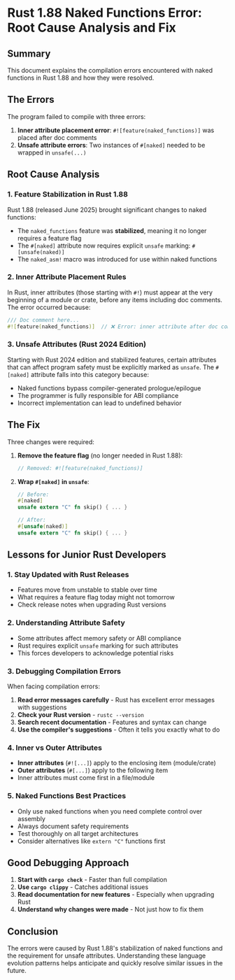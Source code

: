 # Rust 1.88 Naked Functions Error: Root Cause Analysis and Fix

## Summary

This document explains the compilation errors encountered with naked functions in Rust 1.88 and how they were resolved.

## The Errors

The program failed to compile with three errors:

1. **Inner attribute placement error**: `#![feature(naked_functions)]` was placed after doc comments
2. **Unsafe attribute errors**: Two instances of `#[naked]` needed to be wrapped in `unsafe(...)`

## Root Cause Analysis

### 1. Feature Stabilization in Rust 1.88

Rust 1.88 (released June 2025) brought significant changes to naked functions:
- The `naked_functions` feature was **stabilized**, meaning it no longer requires a feature flag
- The `#[naked]` attribute now requires explicit `unsafe` marking: `#[unsafe(naked)]`
- The `naked_asm!` macro was introduced for use within naked functions

### 2. Inner Attribute Placement Rules

In Rust, inner attributes (those starting with `#!`) must appear at the very beginning of a module or crate, before any items including doc comments. The error occurred because:
```rust
/// Doc comment here...
#![feature(naked_functions)]  // ❌ Error: inner attribute after doc comment
```

### 3. Unsafe Attributes (Rust 2024 Edition)

Starting with Rust 2024 edition and stabilized features, certain attributes that can affect program safety must be explicitly marked as `unsafe`. The `#[naked]` attribute falls into this category because:
- Naked functions bypass compiler-generated prologue/epilogue
- The programmer is fully responsible for ABI compliance
- Incorrect implementation can lead to undefined behavior

## The Fix

Three changes were required:

1. **Remove the feature flag** (no longer needed in Rust 1.88):
   ```rust
   // Removed: #![feature(naked_functions)]
   ```

2. **Wrap `#[naked]` in `unsafe`**:
   ```rust
   // Before:
   #[naked]
   unsafe extern "C" fn skip() { ... }
   
   // After:
   #[unsafe(naked)]
   unsafe extern "C" fn skip() { ... }
   ```

## Lessons for Junior Rust Developers

### 1. Stay Updated with Rust Releases
- Features move from unstable to stable over time
- What requires a feature flag today might not tomorrow
- Check release notes when upgrading Rust versions

### 2. Understanding Attribute Safety
- Some attributes affect memory safety or ABI compliance
- Rust requires explicit `unsafe` marking for such attributes
- This forces developers to acknowledge potential risks

### 3. Debugging Compilation Errors
When facing compilation errors:
1. **Read error messages carefully** - Rust has excellent error messages with suggestions
2. **Check your Rust version** - `rustc --version`
3. **Search recent documentation** - Features and syntax can change
4. **Use the compiler's suggestions** - Often it tells you exactly what to do

### 4. Inner vs Outer Attributes
- **Inner attributes** (`#![...]`) apply to the enclosing item (module/crate)
- **Outer attributes** (`#[...]`) apply to the following item
- Inner attributes must come first in a file/module

### 5. Naked Functions Best Practices
- Only use naked functions when you need complete control over assembly
- Always document safety requirements
- Test thoroughly on all target architectures
- Consider alternatives like `extern "C"` functions first

## Good Debugging Approach

1. **Start with `cargo check`** - Faster than full compilation
2. **Use `cargo clippy`** - Catches additional issues
3. **Read documentation for new features** - Especially when upgrading Rust
4. **Understand why changes were made** - Not just how to fix them

## Conclusion

The errors were caused by Rust 1.88's stabilization of naked functions and the requirement for unsafe attributes. Understanding these language evolution patterns helps anticipate and quickly resolve similar issues in the future.